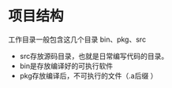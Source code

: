 # 项目结构

工作目录一般包含这几个目录 bin、pkg、src  

- src存放源码目录，也就是日常编写代码的目录。
- bin是存放编译好的可执行软件
- pkg存放编译后，不可执行的文件（.a后缀 ）

